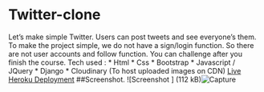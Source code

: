 # Twitter-clone
Let’s make simple Twitter. Users can post tweets and see everyone’s them.
                To make the project simple, we do not have a sign/login function.
                So there are not user accounts and follow function. You can challenge after you finish the course.
Tech used :
          * Html
          * Css
          * Bootstrap
          * Javascript / JQuery
          * Django
          * Cloudinary (To host uploaded images on CDN)
 [Live Heroku Deployment]()
##Screenshot.
![Screenshot ]
(112 kB)![Capture](https://user-images.githubusercontent.com/109710094/195743006-0a1f8e0b-d241-42da-812a-32ccfd2b505b.PNG)

